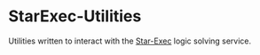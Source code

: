 # StarExec-Utilities
Utilities written to interact with the [Star-Exec](http://www.starexec.org "Star-Exec web site") logic solving service.

